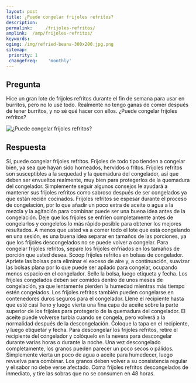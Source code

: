 ```yaml
---
layout: post
title: ¿Puede congelar frijoles refritos?  
description: 
permalink:     /frijoles-refritos/
amplink:  /amp/frijoles-refritos/
keywords: 
ogimg: /img/refried-beans-300x200.jpg.png
sitemap:
 priority: 1
 changefreq:    'monthly'
---
```




## Pregunta

Hice un gran lote de frijoles refritos durante el fin de semana para usar en burritos, pero no lo usé todo. Realmente no tengo ganas de comer después de tener burritos, y no sé qué hacer con ellos. ¿Puede congelar frijoles refritos?


![¿Puede congelar frijoles refritos?](https://sepuedecongelar.com/img/refried-beans-300x200.jpg "¿Puede congelar frijoles refritos?" )


## Respuesta

Sí, puede congelar frijoles refritos. Frijoles de todo tipo tienden a congelar bien, ya sea que hayan sido horneados, hervidos o fritos. Frijoles refritos son susceptibles a la sequedad y la quemadura del congelador, así que deben ser envueltos realmente, muy bien para protegerlos de la quemadura del congelador. Simplemente seguir algunos consejos le ayudará a mantener sus frijoles refritos como sabroso después de ser congelados ya que están recién cocinados.
Frijoles refritos se espesar durante el proceso de congelación, por lo que añadir un poco extra de aceite o agua a la mezcla y la agitación para combinar puede ser una buena idea antes de la congelación. Deje que los frijoles se enfríen completamente antes de congelarlos y congelelos lo más rápido posible para obtener los mejores resultados. A menos que usted va a comer todo el lote que está congelando en una sesión, es una buena idea separar en tamaños de las porciones, ya que los frijoles descongelados no se puede volver a congelar.
Para congelar frijoles refritos, separe los frijoles enfriados en los tamaños de porción que usted desea. Scoop frijoles refritos en bolsas de congelador. Apriete las bolsas para eliminar el exceso de aire y, a continuación, suavizar las bolsas plana por lo que puede ser apilado para congelar, ocupando menos espacio en el congelador. Selle la bolsa, luego etiqueta y fecha. Los frijoles congelados deben ser comidos dentro de unos meses de congelación, ya que lentamente pierden la humedad mientras más tiempo estén congelados.
Los frijoles refritos también pueden congelarse en contenedores duros seguros para el congelador. Llene el recipiente hasta que esté casi lleno y luego vierta una fina capa de aceite sobre la parte superior de los frijoles para protegerlo de la quemadura del congelador. El aceite puede volverse turbia cuando se congela, pero volverá a la normalidad después de la descongelación. Coloque la tapa en el recipiente, y luego etiquetar y fecha.
Para descongelar los frijoles refritos, retire el recipiente del congelador y colóquelo en la nevera para descongelar durante varias horas o durante la noche. Una vez descongelado completamente, los granos pueden parecer un poco secos o pálidos. Simplemente vierta un poco de agua o aceite para humedecer, luego revuelva para combinar. Los granos deben volver a su consistencia regular y el sabor no debe verse afectado. Coma frijoles refritos descongelados de inmediato, y tire las sobras que no se consumen en 48 horas.